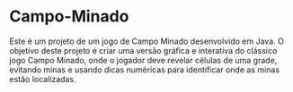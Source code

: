 # Campo-Minado
Este é um projeto de um jogo de Campo Minado desenvolvido em Java. O objetivo deste projeto é criar uma versão gráfica e interativa do clássico jogo Campo Minado, onde o jogador deve revelar células de uma grade, evitando minas e usando dicas numéricas para identificar onde as minas estão localizadas.
